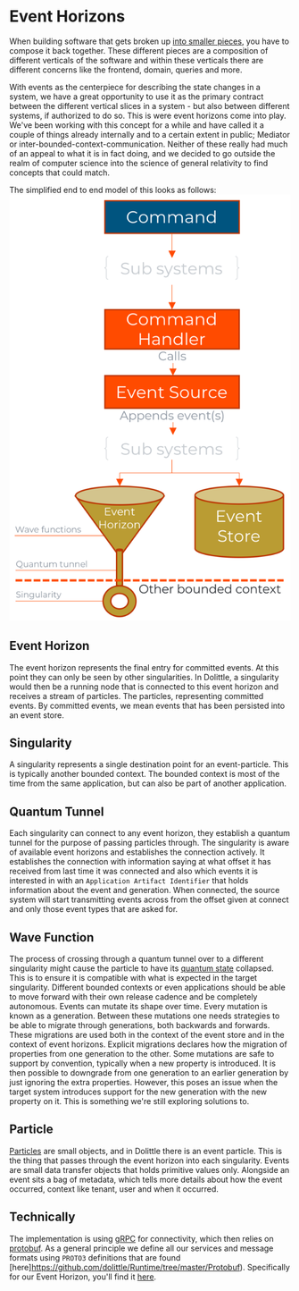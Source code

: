 # Event Horizons

When building software that gets broken up [into smaller pieces](), you have to compose it back together.
These different pieces are a composition of different verticals of the software and within these verticals
there are different concerns like the frontend, domain, queries and more.

With events as the centerpiece for describing the state changes in a system, we have a great opportunity to
use it as the primary contract between the different vertical slices in a system - but also between different
systems, if authorized to do so. This is were event horizons come into play. We've been working with this concept
for a while and have called it a couple of things already internally and to a certain extent in public;
Mediator or inter-bounded-context-communication. Neither of these really had much of an appeal to what it is
in fact doing, and we decided to go outside the realm of computer science into the science of general relativity
to find concepts that could match.

The simplified end to end model of this looks as follows:
![](end_to_end.png)

## Event Horizon

The event horizon represents the final entry for committed events. At this point they can only be seen by other singularities.
In Dolittle, a singularity would then be a running node that is connected to this event horizon and receives a stream of particles.
The particles, representing committed events. By committed events, we mean events that has been persisted into an event store.

## Singularity

A singularity represents a single destination point for an event-particle. This is typically another bounded context.
The bounded context is most of the time from the same application, but can also be part of another application.

## Quantum Tunnel

Each singularity can connect to any event horizon, they establish a quantum tunnel for the purpose of passing particles through.
The singularity is aware of available event horizons and establishes the connection actively. It establishes the connection
with information saying at what offset it has received from last time it was connected and also which events it is
interested in with an `Application Artifact Identifier` that holds information about the event and generation.
When connected, the source system will start transmitting events across from the offset given at connect and only those
event types that are asked for.

## Wave Function

The process of crossing through a quantum tunnel over to a different singularity might cause the particle to have its
[quantum state](https://en.wikipedia.org/wiki/Quantum_state) collapsed.
This is to ensure it is compatible with what is expected in the target singularity.
Different bounded contexts or even applications should be able to move forward with their own release
cadence and be completely autonomous. Events can mutate its shape over time. Every mutation is known as
a generation. Between these mutations one needs strategies to be able to migrate through generations, both backwards
and forwards. These migrations are used both in the context of the event store and in the context of event horizons.
Explicit migrations declares how the migration of properties from one generation to the other.
Some mutations are safe to support by convention, typically when a new property is introduced.
It is then possible to downgrade from one generation to an earlier generation by just ignoring the extra properties.
However, this poses an issue when the target system introduces support for the new generation with the new property
on it. This is something we're still exploring solutions to.

## Particle

[Particles](https://en.wikipedia.org/wiki/Particle) are small objects, and in Dolittle there is an event particle. This is the thing that passes through the event horizon into each singularity. Events are small data transfer objects that holds primitive
values only. Alongside an event sits a bag of metadata, which tells more details about how the event occurred, context like
tenant, user and when it occurred.

## Technically

The implementation is using [gRPC](https://www.grpc.io) for connectivity, which then relies on [protobuf]().
As a general principle we define all our services and message formats using `PROTO3` definitions that are found [here]https://github.com/dolittle/Runtime/tree/master/Protobuf).
Specifically for our Event Horizon, you'll find it [here](https://github.com/dolittle/Runtime/tree/master/Protobuf/dolittle/interaction/events.relativity).


